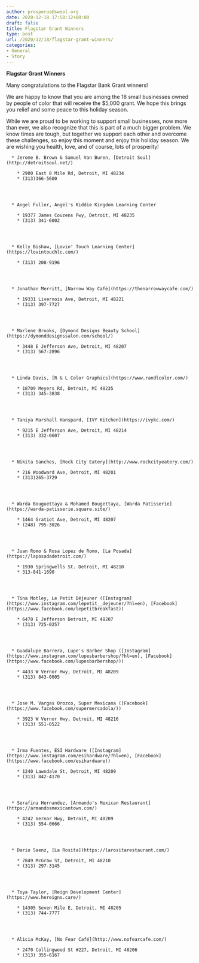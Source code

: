 ```yaml
---
author: prosperus@swsol.org
date: 2020-12-18 17:58:12+00:00
draft: false
title: Flagstar Grant Winners
type: post
url: /2020/12/18/flagstar-grant-winners/
categories:
- General
- Story
---
```


**Flagstar Grant Winners**

Many congratulations to the Flagstar Bank Grant winners! 

We are happy to know that you are among the 18 small businesses owned by people of color that will receive the $5,000 grant. We hope this brings you relief and some peace to this holiday season. 

While we are proud to be working to support small businesses, now more than ever, we also recognize that this is part of a much bigger problem. We know times are tough, but together we support each other and overcome these challenges, so enjoy this moment and enjoy this holiday season. We are wishing you health, love, and of course, lots of prosperity! 



 	  * Jerome B. Brown & Samuel Van Buren, [Detroit Soul](http://detroitsoul.net/)

 	    * 2900 East 8 Mile Rd, Detroit, MI 48234
 	    * (313)366-5600




 	  * Angel Fuller, Angel's Kiddie Kingdom Learning Center

 	    * 19377 James Couzens Fwy, Detroit, MI 48235
 	    * (313) 341-6002




 	  * Kelly Bishaw, [Lovin' Touch Learning Center](https://lovintouchlc.com/)

 	    * (313) 208-9196




 	  * Jonathan Merritt, [Narrow Way Café](https://thenarrowwaycafe.com/)

 	    * 19331 Livernois Ave, Detroit, MI 48221
 	    * (313) 397-7727




 	  * Marlene Brooks, [Dymond Designs Beauty School](https://dymonddesignssalon.com/school/)

 	    * 3448 E Jefferson Ave, Detroit, MI 48207
 	    * (313) 567-2896




 	  * Linda Davis, [R & L Color Graphics](https://www.randlcolor.com/)

 	    * 18709 Meyers Rd, Detroit, MI 48235
 	    * (313) 345-3838




 	  * Taniya Marshall Hanspard, [IVY Kitchen](https://ivykc.com/)

 	    * 9215 E Jefferson Ave, Detroit, MI 48214
 	    * (313) 332-0607




 	  * Nikita Sanches, [Rock City Eatery](http://www.rockcityeatery.com/)

 	    * 216 Woodward Ave, Detroit, MI 48201
 	    * (313)265-3729




 	  * Warda Bouguettaya & Mohamed Bougettaya, [Warda Patisserie](https://warda-patisserie.square.site/)

 	    * 1464 Gratiot Ave, Detroit, MI 48207 
 	    * (248) 795-3026




 	  * Juan Romo & Rosa Lopez de Romo, [La Posada](https://laposadadetroit.com/)

 	    * 1930 Springwells St. Detroit, MI 48210 
 	    * 313-841-1690




 	  * Tina Motley, Le Petit Déjeuner ([Instagram](https://www.instagram.com/lepetit__dejeuner/?hl=en), [Facebook](https://www.facebook.com/lepetitbreakfast))

 	    * 6470 E Jefferson Detroit, MI 48207
 	    * (313) 725-0257




 	  * Guadalupe Barrera, Lupe's Barber Shop ([Instagram](https://www.instagram.com/lupesbarbershop/?hl=en), [Facebook](https://www.facebook.com/lupesbarbershop/))

 	    * 4433 W Vernor Hwy, Detroit, MI 48209 
 	    * (313) 843-0005




 	  * Jose M. Vargas Orozco, Super Mexicana ([Facebook](https://www.facebook.com/supermercadola/))

 	    * 3923 W Vernor Hwy, Detroit, MI 48216 
 	    * (313) 551-0522




 	  * Irma Fuentes, ESI Hardware ([Instagram](https://www.instagram.com/esihardware/?hl=en), [Facebook](https://www.facebook.com/esihardware))

 	    * 1240 Lawndale St, Detroit, MI 48209 
 	    * (313) 842-4170




 	  * Serafina Hernandez, [Armando's Mexican Restaurant](https://armandosmexicantown.com/)

 	    * 4242 Vernor Hwy, Detroit, MI 48209 
 	    * (313) 554-0666




 	  * Dario Saenz, [La Rosita](https://larositarestaurant.com/)

 	    * 7849 McGraw St, Detroit, MI 48210 
 	    * (313) 297-3145




 	  * Toya Taylor, [Reign Development Center](https://www.hereigns.care/)

 	    * 14305 Seven Mile E, Detroit, MI 48205
 	    * (313) 744-7777




 	  * Alicia McKay, [No Fear Café](http://www.nofearcafe.com/)

 	    * 2470 Collingwood St #227, Detroit, MI 48206
 	    * (313) 355-6167



